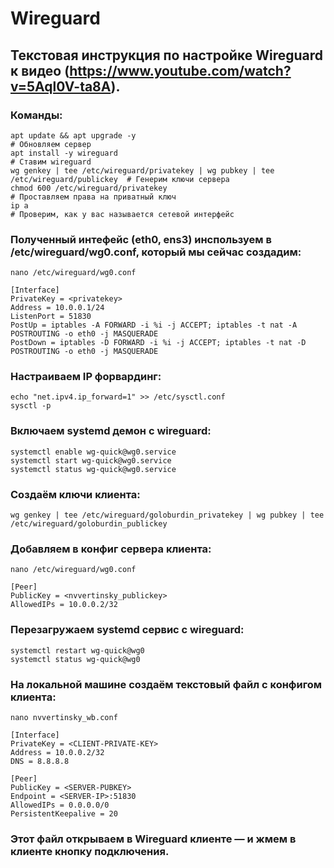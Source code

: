 # Wireguard

## Текстовая инструкция по настройке Wireguard к видео (https://www.youtube.com/watch?v=5Aql0V-ta8A).

### Команды:
```
apt update && apt upgrade -y                                                          # Обновляем сервер
apt install -y wireguard                                                              # Ставим wireguard
wg genkey | tee /etc/wireguard/privatekey | wg pubkey | tee /etc/wireguard/publickey  # Генерим ключи сервера
chmod 600 /etc/wireguard/privatekey                                                   # Проставляем права на приватный ключ
ip a                                                                                  # Проверим, как у вас называется сетевой интерфейс
```

### Полученный интефейс (eth0, ens3) инспользуем в /etc/wireguard/wg0.conf, который мы сейчас создадим:

```
nano /etc/wireguard/wg0.conf

[Interface]
PrivateKey = <privatekey>
Address = 10.0.0.1/24
ListenPort = 51830
PostUp = iptables -A FORWARD -i %i -j ACCEPT; iptables -t nat -A POSTROUTING -o eth0 -j MASQUERADE
PostDown = iptables -D FORWARD -i %i -j ACCEPT; iptables -t nat -D POSTROUTING -o eth0 -j MASQUERADE
```

### Настраиваем IP форвардинг:
```
echo "net.ipv4.ip_forward=1" >> /etc/sysctl.conf
sysctl -p
```

### Включаем systemd демон с wireguard:
```
systemctl enable wg-quick@wg0.service
systemctl start wg-quick@wg0.service
systemctl status wg-quick@wg0.service
```

### Создаём ключи клиента:
```
wg genkey | tee /etc/wireguard/goloburdin_privatekey | wg pubkey | tee /etc/wireguard/goloburdin_publickey
```

### Добавляем в конфиг сервера клиента:
```
nano /etc/wireguard/wg0.conf

[Peer]
PublicKey = <nvvertinsky_publickey>
AllowedIPs = 10.0.0.2/32
```


### Перезагружаем systemd сервис с wireguard:
```
systemctl restart wg-quick@wg0
systemctl status wg-quick@wg0
```

### На локальной машине создаём текстовый файл с конфигом клиента:
```
nano nvvertinsky_wb.conf

[Interface]
PrivateKey = <CLIENT-PRIVATE-KEY>
Address = 10.0.0.2/32
DNS = 8.8.8.8

[Peer]
PublicKey = <SERVER-PUBKEY>
Endpoint = <SERVER-IP>:51830
AllowedIPs = 0.0.0.0/0
PersistentKeepalive = 20
```

### Этот файл открываем в Wireguard клиенте — и жмем в клиенте кнопку подключения.